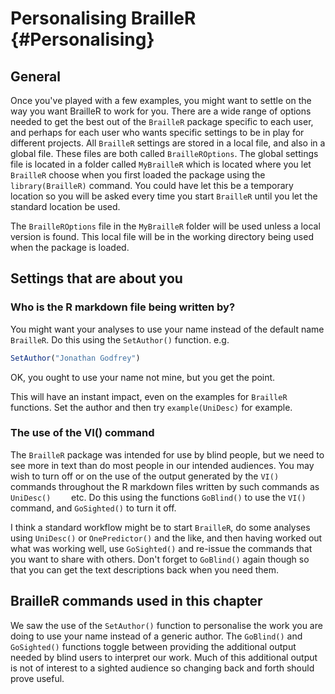 # Personalising BrailleR {#Personalising}


## General

Once you've played with a few examples, you might want to settle on the way you want BrailleR to work for you.
There are a wide range of options needed to get the best out of the `BrailleR` package  specific to each user, and perhaps for each user who wants specific settings to be in play for different projects. All `BrailleR` settings are stored in a local file, and also in a global file. These files are both called `BrailleROptions`. The global settings file is located in a folder called `MyBrailleR` which is located where you let `BrailleR` choose when you first loaded the package using the `library(BrailleR)` command. You could have let this be a temporary location so you will be asked every time you start `BrailleR` until you let the standard location be used.

The `BrailleROptions` file in the `MyBrailleR` folder will be used unless a local version is found. This local file will be in the working directory being used when the package is loaded.



## Settings that are about you


### Who is the R markdown file being written by?

You might want your analyses to use your name instead of the default name `BrailleR`. Do this using the `SetAuthor()` function. e.g.

```r
SetAuthor("Jonathan Godfrey")
```
OK, you ought to use your name not mine, but you get the point.

This will have an instant impact, even on the examples for `BrailleR` functions. Set the author and then try `example(UniDesc)` for example.

### The use of the VI() command

The `BrailleR` package was intended for use by blind people, but we need to see more in text than do most people in our intended audiences. You may wish to turn off or on the use of the output generated by the `VI()` commands throughout the R markdown files written by such commands as `UniDesc()	` etc. Do this using the functions `GoBlind()` to use the `VI()` command, and `GoSighted()` to turn it off.

I think a standard workflow might be to start `BrailleR`, do some analyses using `UniDesc()` or `OnePredictor()` and the like, and then having worked out what was working well, use `GoSighted()` and re-issue the commands that you want to share with others. Don't forget to `GoBlind()` again though so that you can get the text descriptions back when you need them.

<!--- ## Settings for saving  --->


## BrailleR commands used in this chapter


We saw the use of the `SetAuthor()` function to personalise the work you are doing to use your name instead of a generic author. The  `GoBlind()` and `GoSighted()` functions toggle between providing the additional output needed by blind users to interpret our work. Much of this additional output is not of interest to a sighted audience so changing back and forth should prove useful.

